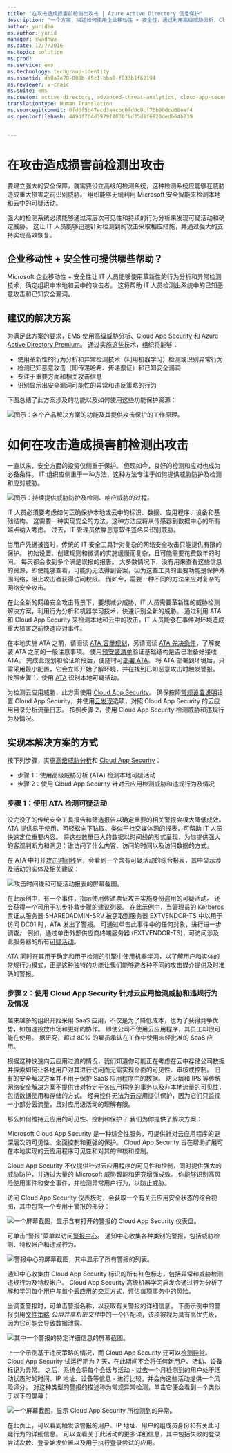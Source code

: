 ```yaml
---
title: "在攻击造成损害前检测出攻击 | Azure Active Directory 信息保护"
description: "一个方案，描述如何使用企业移动性 + 安全性，通过利用高级威胁分析、Cloud App Security 和 Azure Active Directory Premium，保护公司数据，使其免受攻击。"
author: yuridio
ms.author: yurid
manager: swadhwa
ms.date: 12/7/2016
ms.topic: solution
ms.prod: 
ms.service: ems
ms.technology: techgroup-identity
ms.assetid: de0a7e70-008b-45c1-bba8-f033b1f62194
ms.reviewer: v-craic
ms.suite: ems
ms.custom: active-directory, advanced-threat-analytics, cloud-app-security
translationtype: Human Translation
ms.sourcegitcommit: 0fd6f5b47ecd3aacbd0fd0c9cf76b90dcd68eaf4
ms.openlocfilehash: 449df764d3979f8030f8d35d8f6920dedb64b239


---
```


# <a name="detect-attacks-before-they-cause-damage"></a>在攻击造成损害前检测出攻击
要建立强大的安全保障，就需要设立高级的检测系统，这种检测系统应能够在威胁造成重大损害之前识别威胁。 组织能够无缝利用 Microsoft 安全智能来检测本地和云中的可疑活动。

强大的检测系统必须能够通过深层次可见性和持续的行为分析来发现可疑活动和确定威胁。 这让 IT 人员能够迅速针对检测到的攻击采取相应措施，并通过强大的支持实现高效恢复。


## <a name="how-can-enterprise-mobility-security-help-you"></a>企业移动性 + 安全性可提供哪些帮助？
Microsoft 企业移动性 + 安全性让 IT 人员能够使用革新性的行为分析和异常检测技术，确定组织中本地和云中的攻击者。  这将帮助 IT 人员检测出系统中的已知恶意攻击和已知安全漏洞。

## <a name="recommended-solution"></a>建议的解决方案
为满足此方案的要求，EMS 使用[高级威胁分析](https://docs.microsoft.com/en-us/advanced-threat-analytics/)、[Cloud App Security](https://docs.microsoft.com/en-us/cloud-app-security/what-is-cloud-app-security) 和 [Azure Active Directory Premium](https://docs.microsoft.com/en-us/azure/active-directory/active-directory-get-started-premium)。 通过实施这些技术，组织将能够：

- 使用革新性的行为分析和异常检测技术（利用机器学习）检测或识别异常行为
- 检测已知恶意攻击（即传递哈希、传递票证）和已知安全漏洞
- 专注于重要方面和相关攻击信息
- 识别显示出安全漏洞可能性的异常和违反策略的行为

下图总结了此方案涉及的功能以及如何使用这些功能保护资源：

![图示：各个产品解决方案的功能及其提供攻击保护的工作原理。](./media/detect-attacks-before-damage/detect-attacks-before-damage-fig1.png)

# <a name="how-to-detect-attacks-before-they-cause-damage"></a>如何在攻击造成损害前检测出攻击
一直以来，安全方面的投资仅侧重于保护。 但现如今，良好的检测和应对也成为必备条件。 IT 组织应侧重于一种方法，这种方法专注于如何提供威胁防护及检测和应对威胁。

![图示：持续提供威胁防护及检测、响应威胁的过程。](./media/detect-attacks-before-damage/detect-attacks-before-damage-fig2.png)

IT 人员必须要考虑如何正确保护本地或云中的标识、数据、应用程序、设备和基础结构。  这需要一种实现安全的方法，这种方法应将从传感器到数据中心的所有端点纳入考虑。 过去，IT 管理员依靠恶意软件签名来识别威胁。

当用户凭据被盗时，传统的 IT 安全工具针对复杂的网络安全攻击只能提供有限的保护。 初始设置、创建规则和微调的实施缓慢而复杂，且可能需要花费数年的时间。 每天都会收到多个满是误报的报告。 大多数情况下，没有用来查看这些信息的资源，即使能够查看，可能仍无法得到答案，因为这些工具的主要功能是保护外围网络，阻止攻击者获得访问权限。 而如今，需要一种不同的方法来应对复杂的网络安全攻击。

在此全新的网络安全攻击背景下，要想减少威胁，IT 人员需要革新性的威胁检测解决方案，利用行为分析和机器学习技术，快速识别全新的威胁。  通过利用 ATA 和 Cloud App Security 来检测本地和云中的攻击，IT 人员能够在事件对环境造成重大损害之前快速应对事件。

在本地实施 ATA 之前，请阅读 [ATA 容量规划](https://docs.microsoft.com/en-us/advanced-threat-analytics/plan-design/ata-capacity-planning)，另请阅读 [ATA 先决条件](https://docs.microsoft.com/en-us/advanced-threat-analytics/plan-design/ata-prerequisites)，了解安装 ATA 之前的一般注意事项。 使用[预安装清单](https://docs.microsoft.com/en-us/advanced-threat-analytics/deploy-use/preinstall-ata)验证基础结构是否已准备好接收 ATA。 完成此规划和验证阶段后，便随时可[部署 ATA](https://docs.microsoft.com/en-us/advanced-threat-analytics/deploy-use/install-ata-step1)。 将 ATA 部署到环境后，只需采用最小配置，它会立即开始了解环境，并在找到已知恶意攻击时触发警报。 按照步骤 1，使用 [ATA](https://docs.microsoft.com/en-us/advanced-threat-analytics/understand-explore/what-is-ata) 识别本地可疑活动。

为检测云应用威胁，此方案使用 [Cloud App Security](https://docs.microsoft.com/en-us/cloud-app-security/what-is-cloud-app-security)。 确保按照[常规设置说明](https://docs.microsoft.com/en-us/cloud-app-security/general-setup)设置 Cloud App Security，并使用[云发现](https://docs.microsoft.com/en-us/cloud-app-security/set-up-cloud-discovery)选项，对照 Cloud App Security 的云应用目录分析流量日志。 按照步骤 2，使用 Cloud App Security 检测威胁和违规行为及情况。

## <a name="how-to-implement-this-solution"></a>实现本解决方案的方式
按下列步骤，实施[高级威胁分析](https://docs.microsoft.com/en-us/advanced-threat-analytics/)和 [Cloud App Security](https://docs.microsoft.com/en-us/cloud-app-security/what-is-cloud-app-security)：

- 步骤 1：使用高级威胁分析 (ATA) 检测本地可疑活动
- 步骤 2：使用 Cloud App Security 针对云应用检测威胁和违规行为及情况  

### <a name="step-1-using-ata-to-detect-suspicious-activity"></a>步骤 1：使用 ATA 检测可疑活动
没完没了的传统安全工具报告和筛选报告以确定重要的相关警报会极大降低成效。 ATA 提供易于使用、可轻松向下钻取、类似于社交媒体源的报表，可帮助 IT 人员快速定位重要内容。 将这些数量巨大的数据以时间线的形式呈现，为你提供强大的客观判断力和洞见：谁访问了什么内容、访问的时间以及访问数据的方式。

在 ATA 中打开[攻击时间线](https://docs.microsoft.com/en-us/advanced-threat-analytics/deploy-use/working-with-suspicious-activities)后，会看到一个含有可疑活动的综合报表，其中显示涉及活动的[实体](https://docs.microsoft.com/en-us/advanced-threat-analytics/plan-design/ata-architecture)及相关建议：

![攻击时间线和可疑活动报表的屏幕截图。](./media/detect-attacks-before-damage/detect-attacks-before-damage-fig3.png)

在此示例中，有一个事件，指示使用传递票证攻击实施身份盗用的可疑活动。 还会获得一个可用于初步补救步骤的建议列表。 在此示例中，当管理员的 Kerberos 票证从服务器 SHAREDADMIN-SRV 被窃取到服务器 EXTVENDOR-TS 中以用于访问 DC01 时，ATA 发出了警报。 可通过单击此事件中的任何对象，进行进一步调查。 例如，通过单击外部供应商终端服务器 (EXTVENDOR-TS)，可访问涉及此服务器的所有[可疑活动](https://docs.microsoft.com/en-us/advanced-threat-analytics/deploy-use/working-with-suspicious-activities)。

ATA 同时在其用于确定和用于检测的引擎中使用机器学习，以了解用户和实体的常规行为模式，正是这种独特的功能让我们能够跨各种不同的攻击媒介提供及时准确的警报。


### <a name="step-2-using-cloud-app-security-to-detect-threats-and-policy-violations-for-cloud-apps"></a>步骤 2：使用 Cloud App Security 针对云应用检测威胁和违规行为及情况

越来越多的组织开始采用 SaaS 应用，不仅是为了降低成本，也为了获得竞争优势，如加速投放市场和更好的协作。 即使公司不使用云应用程序，其员工却很可能在使用。 据研究，超过 80% 的雇员承认在工作中使用未经批准的 SaaS 应用。

根据这种快速向云应用过渡的情况，我们知道你可能正在考虑在云中存储公司数据并探索如何让各地用户对其进行访问而无需实现全面的可见性、审核或控制。 旧有的安全解决方案并不用于保护 SaaS 应用程序中的数据。 防火墙和 IPS 等传统网络安全解决方案不提供针对特定于各应用程序的事务以及非本地流量的可见性，包括数据使用和存储的方式。 经典控件无法为云应用提供保护，因为它们只监视一小部分云流量，且对应用级活动的理解有限。

那么如何维持云应用的可见性、控制和保护？ 我们为你提供了解决方案：

Microsoft Cloud App Security 是一种综合性服务，可提供针对云应用程序的更深层次的可见性、全面控制和更强的保护。 Cloud App Security 旨在帮助扩展可在本地实现的云应用程序可见性和对其的审核和控制。

Cloud App Security 不仅提供针对云应用程序的可见性和控制，同时提供强大的威胁防护，并通过大量的 Microsoft 威胁智能和研究增强成效。 你能够识别高风险使用事件和安全事件，并检测异常用户行为，以防止威胁。

访问 Cloud App Security 仪表板时，会获取一个有关云应用安全状态的综合视图，其中包含一个专用于警报的部分：

![一个屏幕截图，显示含有打开的警报的 Cloud App Security 仪表盘。](./media/detect-attacks-before-damage/detect-attacks-before-damage-fig6.png)

可单击“警报”菜单以访问[警报中心](https://docs.microsoft.com/en-us/cloud-app-security/monitor-alerts)。 通知中心收集各种类别的警报，包括威胁检测、特权帐户和违规行为。

![警报中心的屏幕截图，其中显示了所有警报的列表。](./media/detect-attacks-before-damage/detect-attacks-before-damage-fig5.png)

通知中心收集由 Cloud App Security 标识的所有红色标志，包括异常和威胁检测违规行为及特权帐户。 Cloud App Security 高级机器学习启发会通过行为分析了解和学习每个用户与每个云应用的交互方式，评估每项事务中的风险。

当调查警报时，可单击警报名称，以获取有关警报的详细信息。 下面示例中的警报引用[文件策略](https://docs.microsoft.com/en-us/cloud-app-security/data-protection-policies) *公用共享机密文件*中的一个匹配项，该项被视为具有高优先级，因为它可能会导致数据泄露。   

![其中一个警报的特定详细信息的屏幕截图。](./media/detect-attacks-before-damage/detect-attacks-before-damage-fig7.png)

上一个示例基于违反策略的情况，而 Cloud App Security 还可以[检测异常](https://docs.microsoft.com/en-us/cloud-app-security/anomaly-detection-policy#anomaly-detection-policy-reference)。 Cloud App Security 试运行期为 7 天，在此期间不会将任何新用户、活动、设备标记为异常。 之后，系统会将每个会话与活动 - 过去一个月检测到的用户处于活动状态时的时间、IP 地址、设备等信息 - 进行比较，并会向这些活动提供一个风险评分。 对这种类型的警报的描述称为常规异常检测，单击它便会看到一个类似于以下的屏幕：

![一个屏幕截图，显示 Cloud App Security 所检测到的异常。](./media/detect-attacks-before-damage/detect-attacks-before-damage-fig8.png)

在此页上，可以看到触发该警报的用户、IP 地址、用户的组成员身份和有关此可疑行为的详细信息。 可以查看关于此活动的更多详细信息，其中包括失败的登录尝试次数、登录始发位置以及用于执行登录尝试的应用。



<!--HONumber=Dec16_HO1-->


